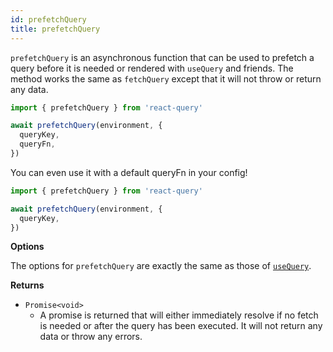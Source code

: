 ```yaml
---
id: prefetchQuery
title: prefetchQuery
---
```


`prefetchQuery` is an asynchronous function that can be used to prefetch a query before it is needed or rendered with `useQuery` and friends. The method works the same as `fetchQuery` except that it will not throw or return any data.

```js
import { prefetchQuery } from 'react-query'

await prefetchQuery(environment, {
  queryKey,
  queryFn,
})
```

You can even use it with a default queryFn in your config!

```js
import { prefetchQuery } from 'react-query'

await prefetchQuery(environment, {
  queryKey,
})
```

**Options**

The options for `prefetchQuery` are exactly the same as those of [`useQuery`](#usequery).

**Returns**

- `Promise<void>`
  - A promise is returned that will either immediately resolve if no fetch is needed or after the query has been executed. It will not return any data or throw any errors.
